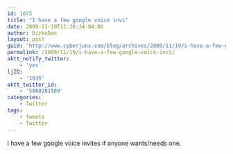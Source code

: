 ```yaml
---
id: 1075
title: "I have a few google voice invi"
date: 2009-11-19T11:36:34-04:00
author: DizkoDan
layout: post
guid: 'http://www.cyberjunx.com/blog/archives/2009/11/19/i-have-a-few-google-voice-invi/'
permalink: /2009/11/19/i-have-a-few-google-voice-invi/
aktt_notify_twitter:
    - 'yes'
ljID:
    - '1039'
aktt_twitter_id:
    - '5860281569'
categories:
    - Twitter
tags:
    - tweets
    - Twitter
---
```


I have a few google voice invites if anyone wants/needs one.